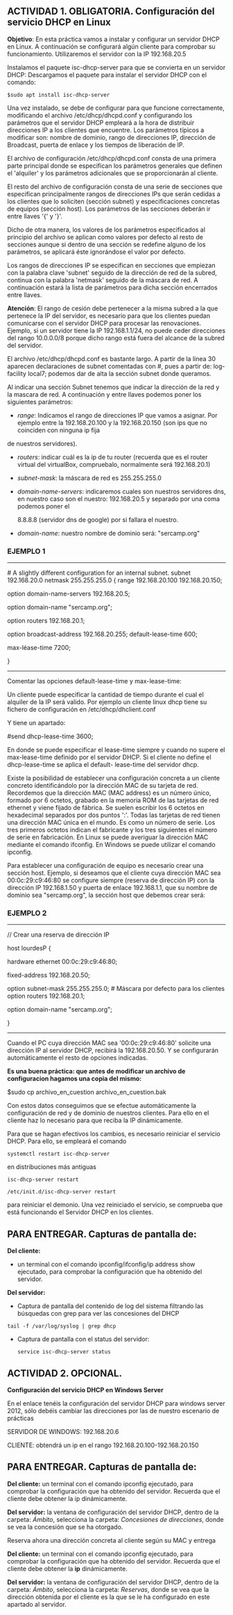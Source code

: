 ﻿## **ACTIVIDAD 1. OBLIGATORIA. Configuración del servicio DHCP en Linux**

**Objetivo**: En esta práctica vamos a instalar y configurar un servidor DHCP en Linux. A continuación se configurará algún cliente para comprobar su funcionamiento. Utilizaremos el servidor con la IP 192.168.20.5

Instalamos el paquete isc-dhcp-server para que se convierta en un servidor DHCP: Descargamos el paquete para instalar el servidor DHCP con el comando:

``$sudo apt install isc-dhcp-server``

Una vez instalado, se debe de configurar para que funcione correctamente, modificando el archivo /etc/dhcp/dhcpd.conf y configurando los parámetros que el servidor DHCP empleará a la hora de distribuir direcciones IP a los clientes que encuentre. Los parámetros típicos a modificar son: nombre de dominio, rango de direcciones IP, dirección de Broadcast, puerta de enlace y los tiempos de liberación de IP.

El archivo de configuración /etc/dhcp/dhcpd.conf consta de una primera parte principal donde se especifican los parámetros generales que definen el 'alquiler' y los parámetros adicionales que se proporcionarán al cliente.

El resto del archivo de configuración consta de una serie de secciones que especifican principalmente rangos de direcciones IPs que serán cedidas a los clientes que lo soliciten (sección subnet) y especificaciones concretas de equipos (sección host). Los parámetros de las secciones deberán ir entre llaves '{' y '}'.

Dicho de otra manera, los valores de los parámetros especificados al principio del archivo se aplican como valores por defecto al resto de secciones aunque si dentro de una sección se redefine alguno de los parámetros, se aplicará éste ignorándose el valor por defecto.

Los rangos de direcciones IP se especifican en secciones que empiezan con la palabra clave 'subnet' seguido de la dirección de red de la subred, continua con la palabra 'netmask' seguido de la máscara de red. A continuación estará la lista de parámetros para dicha sección encerrados entre llaves.

**Atención**: El rango de cesión debe pertenecer a la misma subred a la que pertenece la IP del servidor, es necesario para que los clientes puedan comunicarse con el servidor DHCP para procesar las renovaciones. Ejemplo, si un servidor tiene la IP 192.168.1.1/24, no puede ceder direcciones del rango 10.0.0.0/8 porque dicho rango está fuera del alcance de la subred del servidor.

El  archivo /etc/dhcp/dhcpd.conf  es  bastante  largo. A partir de  la línea  30 aparecen declaraciones de subnet comentadas con #, pues a partir de: log-facility local7; podemos dar de alta la sección subnet donde queramos.

Al indicar una sección Subnet tenemos que indicar la dirección de la red y la mascara de red. A continuación y entre llaves podemos poner los siguientes parámetros:

- *range*: Indicamos el rango de direcciones IP que vamos a asignar. Por ejemplo entre la 192.168.20.100 y la 192.168.20.150 (son ips que no coinciden con ninguna ip fija

de nuestros servidores).

- *routers*: indicar cuál es la ip de tu router (recuerda que es el router virtual del virtualBox, compruebalo, normalmente será 192.168.20.1)
- *subnet-mask*: la máscara de red es 255.255.255.0
- *domain-name-servers*: indicaremos cuales son nuestros servidores dns, en nuestro caso son el nuestro: 192.168.20.5 y separado por una coma podemos poner el

  8\.8.8.8 (servidor dns de google) por si fallara el nuestro.
- *domain-name*: nuestro nombre de dominio será: "sercamp.org"

### EJEMPLO 1

---

\# A slightly different configuration for an internal subnet.
subnet 192.168.20.0 netmask 255.255.255.0 {
range 192.168.20.100 192.168.20.150;

option domain-name-servers 192.168.20.5;

option domain-name "sercamp.org";

option routers 192.168.20.1;

option broadcast-address 192.168.20.255; default-lease-time 600;

max-léase-time 7200;

}

---

Comentar las opciones default-lease-time y max-lease-time:

Un cliente puede especificar la cantidad de tiempo durante el cual el alquiler de la IP será valido.  Por  ejemplo  un  cliente  linux  dhcp  tiene  su  fichero  de  configuración  en /etc/dhcp/dhclient.conf

Y tiene un apartado:

#send dhcp-lease-time 3600;

En donde se puede especificar el lease-time siempre y cuando no supere el max-lease-time definido por el servidor DHCP. Si el cliente no define el dhcp-lease-time se aplica el default- lease-time del servidor dhcp.

Existe la posibilidad de establecer una configuración concreta a un cliente concreto identificándolo por la dirección MAC de su tarjeta de red. Recordemos que la dirección MAC (MAC address) es un número único, formado por 6 octetos, grabado en la memoria ROM de las tarjetas de red ethernet y viene fijado de fábrica. Se suelen escribir los 6 octetos en hexadecimal separados por dos puntos ':'. Todas las tarjetas de red tienen una dirección MAC única en el mundo. Es como un número de serie. Los tres primeros octetos indican el fabricante y los tres siguientes el número de serie en fabricación. En Linux se puede averiguar la dirección MAC mediante el comando ifconfig. En Windows se puede utilizar el comando ipconfig.

Para establecer una configuración de equipo es necesario crear una sección host. Ejemplo, si deseamos que el cliente cuya dirección MAC sea 00:0c:29:c9:46:80 se configure siempre (reserva de dirección IP) con la dirección IP 192.168.1.50 y puerta de enlace 192.168.1.1, que su nombre de dominio sea "sercamp.org", la sección host que debemos crear será:

### EJEMPLO 2

---

// Crear una reserva de dirección IP

host lourdesP {

hardware ethernet 00:0c:29:c9:46:80;

fixed-address 192.168.20.50;

option subnet-mask 255.255.255.0; # Máscara por defecto para los clientes  option routers 192.168.20.1;

option domain-name "sercamp.org";

}

---

Cuando el PC cuya dirección MAC sea '00:0c:29:c9:46:80' solicite una dirección IP al servidor DHCP, recibirá la 192.168.20.50. Y se configurarán automáticamente el resto de opciones indicadas.

**Es una buena práctica: que antes de modificar un archivo de configuracion hagamos una copia del mismo:**

$sudo cp archivo\_en\_cuestion archivo\_en\_cuestion.bak

Con estos datos conseguimos que se efectue automáticamente la configuración de red y de dominio de nuestros clientes. Para ello en el cliente haz lo necesario para que reciba la IP dinámicamente.

Para que se hagan efectivos los cambios, es necesario reiniciar el servicio DHCP. Para ello, se empleará el comando

```
systemctl restart isc-dhcp-server
```

en distribuciones más antiguas

```
isc-dhcp-server restart
```

```
/etc/init.d/isc-dhcp-server restart
```

para reiniciar el demonio. Una vez reiniciado el servicio, se comprueba que está funcionando el Servidor DHCP en los clientes.

## **PARA ENTREGAR. Capturas de pantalla de:**

**Del cliente:**

- un  terminal  con  el  comando  ipconfig/ifconfig/ip  address  show  ejecutado,  para comprobar la configuración que ha obtenido del servidor.

**Del servidor:**

- Captura de pantalla del contenido de log del sistema filtrando las búsquedas con grep para ver las concesiones del DHCP

```
tail -f /var/log/syslog | grep dhcp
```

- Captura de pantalla con el status del servidor:
  ```
  service isc-dhcp-server status
  ```

## **ACTIVIDAD  2. OPCIONAL.**

**Configuración del servicio DHCP en Windows Server**

En el enlace tenéis la configuración del servidor DHCP para windows server 2012, sólo debéis cambiar las direcciones por las de nuestro escenario de prácticas

SERVIDOR DE WINDOWS: 192.168.20.6

CLIENTE: obtendrá un ip en el rango 192.168.20.100-192.168.20.150 

## **PARA ENTREGAR. Capturas de pantalla de:**

**Del cliente:** un terminal con el comando ipconfig ejecutado, para comprobar la configuración que ha obtenido del servidor. Recuerda que el cliente debe obtener la ip dinámicamente.

**Del servidor:** la ventana de configuración del servidor DHCP, dentro de la carpeta: *Ámbito*, selecciona la carpeta: *Concesiones de direcciones*, donde se vea la concesión que se ha otorgado.

Reserva ahora una dirección concreta al cliente según su MAC y entrega

**Del cliente:** un terminal con el comando ipconfig ejecutado, para comprobar la configuración que ha obtenido del servidor. Recuerda que el cliente debe obtener la **ip** dinámicamente.

**Del servidor:** la ventana de configuración del servidor DHCP, dentro de la carpeta: *Ámbito*, selecciona la carpeta: *Reservas*, donde se vea que la dirección obtenida por el cliente es la que se le ha configurado en este apartado al servidor.

